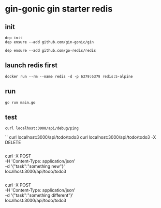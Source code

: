 # gin-gonic gin starter redis

## init

```
dep init
dep ensure --add github.com/gin-gonic/gin

dep ensure --add github.com/go-redis/redis
```

## launch redis first

```docker run --rm --name redis -d -p 6379:6379 redis:5-alpine```

## run

```
go run main.go
```

## test

````
curl localhost:3000/api/debug/ping
````

``
curl localhost:3000/api/todo/todo3
curl localhost:3000/api/todo/todo3 -X DELETE
```

```
curl -X POST \
    -H 'Content-Type: application/json' \
    -d '{"task":"something new"}' \
    localhost:3000/api/todo/todo3
```

```
curl -X POST \
    -H 'Content-Type: application/json' \
    -d '{"task":"something different"}' \
    localhost:3000/api/todo/todo3
```